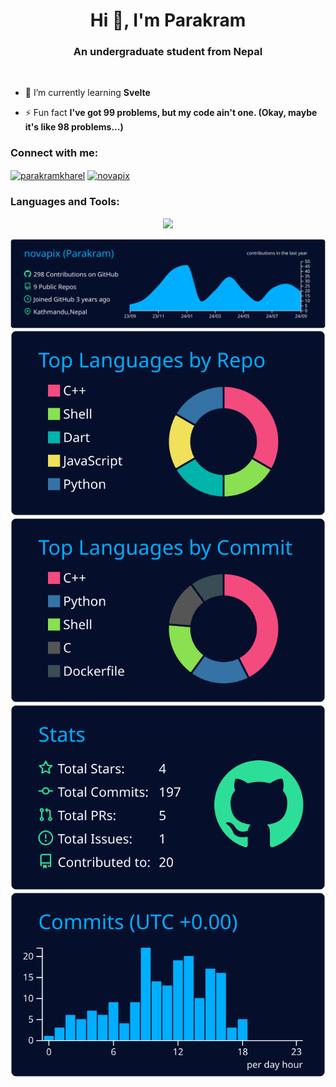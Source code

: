 <h1 align="center">Hi 👋, I'm Parakram</h1>
<h3 align="center">An undergraduate student from Nepal</h3>
<br>

- 🌱 I’m currently learning **Svelte**
  
- ⚡ Fun fact **I've got 99 problems, but my code ain't one. (Okay, maybe it's like 98 problems...)**

<h3 align="left">Connect with me:</h3>
<p align="left">
<a href="https://linkedin.com/in/parakramkharel" target="blank"><img align="center" src="https://raw.githubusercontent.com/rahuldkjain/github-profile-readme-generator/master/src/images/icons/Social/linked-in-alt.svg" alt="parakramkharel" height="30" width="40" /></a>
<a href="https://www.leetcode.com/novapix" target="blank"><img align="center" src="https://raw.githubusercontent.com/rahuldkjain/github-profile-readme-generator/master/src/images/icons/Social/leet-code.svg" alt="novapix" height="30" width="40" /></a>
</p>

<h3 align="left">Languages and Tools:</h3>
<p align="center">
  <a href="https://go-skill-icons.vercel.app/">
    <img src="https://go-skill-icons.vercel.app/api/icons?i=arch,debian,git,python,github,docker,c,cpp,html,css,js,bootstrap,vscode,php,phpstorm&perline=5" />
  </a>
</p>


[![](https://raw.githubusercontent.com/novapix/novapix/main/profile-summary-card-output/algolia/0-profile-details.svg)](https://github.com/novapix)
[![](https://raw.githubusercontent.com/novapix/novapix/main/profile-summary-card-output/algolia/1-repos-per-language.svg)](https://github.com/novapix?tab=repositories) [![](https://raw.githubusercontent.com/novapix/novapix/main/profile-summary-card-output/algolia/2-most-commit-language.svg)](https://github.com/novapix?tab=repositories)
[![](https://raw.githubusercontent.com/novapix/novapix/main/profile-summary-card-output/algolia/3-stats.svg)](https://github.com/novapix) [![](https://raw.githubusercontent.com/novapix/novapix/main/profile-summary-card-output/algolia/4-productive-time.svg)](https://github.com/novapix)

